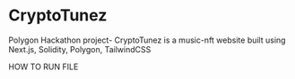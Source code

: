 # CryptoTunez
Polygon Hackathon project- CryptoTunez is a music-nft website built using Next.js, Solidity, Polygon, TailwindCSS

HOW TO RUN FILE
